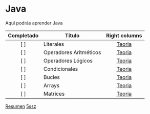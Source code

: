 # Java
Aquí podrás aprender Java

|Completado     | Título                | Right columns |
|:-------------:| -------------         |:-------------:|
|[ ]            | Literales             |[Teoria]() |
|[ ]             | Operadores Aritméticos|[Teoria]()|
|[ ]            | Operadores Lógicos    |[Teoria]()|
|[ ]            | Condicionales         |[Teoria]()|
|[ ]            | Bucles                |[Teoria]()|
|[ ]            | Arrays                |[Teoria]()|
|[ ]            | Matrices              |[Teoria]()|

[Resumen](https://5ssz.github.io/Java/Resumen)
[5ssz](https://5ssz.github.io)
